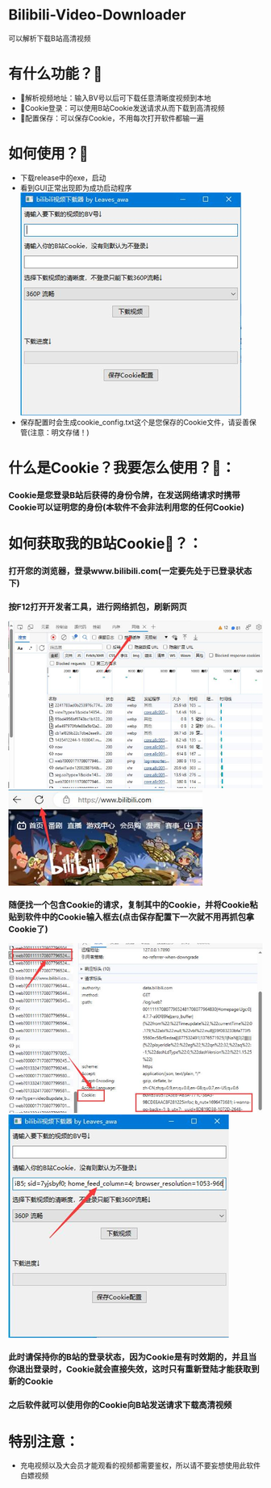 # Bilibili-Video-Downloader
可以解析下载B站高清视频 
# 有什么功能？🤔
* 💪解析视频地址：输入BV号以后可下载任意清晰度视频到本地
* 💪Cookie登录：可以使用B站Cookie发送请求从而下载到高清视频
* 💪配置保存：可以保存Cookie，不用每次打开软件都输一遍
# 如何使用？🤔
* 下载release中的exe，启动
* 看到GUI正常出现即为成功启动程序
![GUI](GUI.jpg "GUI图片")  
* 保存配置时会生成cookie_config.txt这个是您保存的Cookie文件，请妥善保管(注意：明文存储！)
# 什么是Cookie？我要怎么使用？🤔：
### Cookie是您登录B站后获得的身份令牌，在发送网络请求时携带Cookie可以证明您的身份(本软件不会非法利用您的任何Cookie)
# 如何获取我的B站Cookie🤔？：
### 打开您的浏览器，登录www.bilibili.com(一定要先处于已登录状态下)
### 按F12打开开发者工具，进行网络抓包，刷新网页  
![GUI](edge1.jpg "e")
![GUI](edge2.jpg "e")
### 随便找一个包含Cookie的请求，复制其中的Cookie，并将Cookie粘贴到软件中的Cookie输入框去(点击保存配置下一次就不用再抓包拿Cookie了)
![GUI](edge3.jpg "e")  
![GUI](edge4.jpg "e")
### 此时请保持你的B站的登录状态，因为Cookie是有时效期的，并且当你退出登录时，Cookie就会直接失效，这时只有重新登陆才能获取到新的Cookie
### 之后软件就可以使用你的Cookie向B站发送请求下载高清视频
# 特别注意：
* 充电视频以及大会员才能观看的视频都需要鉴权，所以请不要妄想使用此软件白嫖视频
